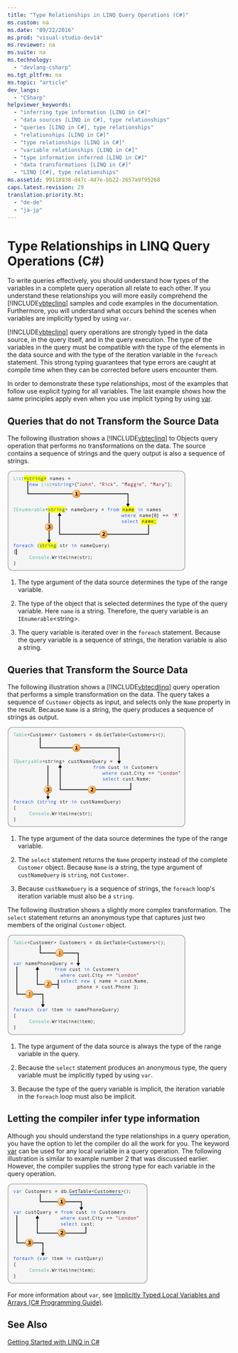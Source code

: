 ```yaml
---
title: "Type Relationships in LINQ Query Operations (C#)"
ms.custom: na
ms.date: "09/22/2016"
ms.prod: "visual-studio-dev14"
ms.reviewer: na
ms.suite: na
ms.technology: 
  - "devlang-csharp"
ms.tgt_pltfrm: na
ms.topic: "article"
dev_langs: 
  - "CSharp"
helpviewer_keywords: 
  - "inferring type information [LINQ in C#]"
  - "data sources [LINQ in C#], type relationships"
  - "queries [LINQ in C#], type relationships"
  - "relationships [LINQ in C#]"
  - "type relationships [LINQ in C#]"
  - "variable relationships [LINQ in C#]"
  - "type information inferred [LINQ in C#]"
  - "data transformations [LINQ in C#]"
  - "LINQ [C#], type relationships"
ms.assetid: 99118938-d47c-4d7e-bb22-2657a9f95268
caps.latest.revision: 29
translation.priority.ht: 
  - "de-de"
  - "ja-jp"
---
```

# Type Relationships in LINQ Query Operations (C#)
To write queries effectively, you should understand how types of the variables in a complete query operation all relate to each other. If you understand these relationships you will more easily comprehend the [!INCLUDE[vbteclinq](../vs140/includes/vbteclinq_md.md)] samples and code examples in the documentation. Furthermore, you will understand what occurs behind the scenes when variables are implicitly typed by using `var`.  
  
 [!INCLUDE[vbteclinq](../vs140/includes/vbteclinq_md.md)] query operations are strongly typed in the data source, in the query itself, and in the query execution. The type of the variables in the query must be compatible with the type of the elements in the data source and with the type of the iteration variable in the `foreach` statement. This strong typing guarantees that type errors are caught at compile time when they can be corrected before users encounter them.  
  
 In order to demonstrate these type relationships, most of the examples that follow use explicit typing for all variables. The last example shows how the same principles apply even when you use implicit typing by using [var](../vs140/var--csharp-reference-.md).  
  
## Queries that do not Transform the Source Data  
 The following illustration shows a [!INCLUDE[vbteclinq](../vs140/includes/vbteclinq_md.md)] to Objects query operation that performs no transformations on the data. The source contains a sequence of strings and the query output is also a sequence of strings.  
  
 ![Relation of data types in a LINQ query](../vs140/media/linq_flow1.png "LINQ_flow1")  
  
1.  The type argument of the data source determines the type of the range variable.  
  
2.  The type of the object that is selected determines the type of the query variable. Here `name` is a string. Therefore, the query variable is an `IEnumerable`\<string>.  
  
3.  The query variable is iterated over in the `foreach` statement. Because the query variable is a sequence of strings, the iteration variable is also a string.  
  
## Queries that Transform the Source Data  
 The following illustration shows a [!INCLUDE[vbtecdlinq](../vs140/includes/vbtecdlinq_md.md)] query operation that performs a simple transformation on the data. The query takes a sequence of `Customer` objects as input, and selects only the `Name` property in the result. Because `Name` is a string, the query produces a sequence of strings as output.  
  
 ![A query that transforms the data type](../vs140/media/linq_flow2.png "LINQ_flow2")  
  
1.  The type argument of the data source determines the type of the range variable.  
  
2.  The `select` statement returns the `Name` property instead of the complete `Customer` object. Because `Name` is a string, the type argument of `custNameQuery` is `string`, not `Customer`.  
  
3.  Because `custNameQuery` is a sequence of strings, the `foreach` loop's iteration variable must also be a `string`.  
  
 The following illustration shows a slightly more complex transformation. The `select` statement returns an anonymous type that captures just two members of the original `Customer` object.  
  
 ![A query that transforms the data type](../vs140/media/linq_flow3.png "LINQ_flow3")  
  
1.  The type argument of the data source is always the type of the range variable in the query.  
  
2.  Because the `select` statement produces an anonymous type, the query variable must be implicitly typed by using `var`.  
  
3.  Because the type of the query variable is implicit, the iteration variable in the `foreach` loop must also be implicit.  
  
## Letting the compiler infer type information  
 Although you should understand the type relationships in a query operation, you have the option to let the compiler do all the work for you. The keyword [var](../vs140/var--csharp-reference-.md) can be used for any local variable in a query operation. The following illustration is similar to example number 2 that was discussed earlier. However, the compiler supplies the strong type for each variable in the query operation.  
  
 ![Type flow with implicit typing](../vs140/media/linq_flow4.png "LINQ_flow4")  
  
 For more information about `var`, see [Implicitly Typed Local Variables and Arrays (C# Programming Guide)](../vs140/implicitly-typed-local-variables--csharp-programming-guide-.md).  
  
## See Also  
 [Getting Started with LINQ in C#](../vs140/getting-started-with-linq-in-csharp.md)